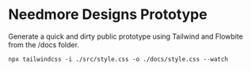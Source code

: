# Needmore Designs Prototype

Generate a quick and dirty public prototype using Tailwind and Flowbite from the /docs folder.

`npx tailwindcss -i ./src/style.css -o ./docs/style.css --watch`